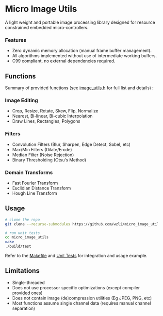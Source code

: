 # Micro Image Utils

A light weight and portable image processing library designed for resource constrained embedded micro-controllers.
### Features
- Zero dynamic memory allocation (manual frame buffer management).
- All algorithms implemented without use of intermediate working buffers. 
- C99 compliant, no external dependencies required.


## Functions

Summary of provided functions (see [image_utils.h](./include/image_utils) for full list and details) :

### Image Editing
- Crop, Resize, Rotate, Skew, Flip, Normalize
- Nearest, Bi-linear, Bi-cubic Interpolation
- Draw Lines, Rectangles, Polygons

### Filters
- Convolution Filters (Blur, Sharpen, Edge Detect, Sobel, etc)
- Max/Min Filters (Dilate/Erode)
- Median Filter (Noise Rejection)
- Binary Thresholding (Otsu's Method)

### Domain Transforms
- Fast Fourier Transform
- Euclidian Distance Transform
- Hough Line Transform

## Usage
```bash
# clone the repo
git clone --recurse-submodules https://github.com/wzli/micro_image_utils.git

# run unit tests
cd micro_image_utils
make
./build/test
```
Refer to the [Makefile](./Makefile) and [Unit Tests](./tests/test_image_utils.c) for integration and usage example.

## Limitations
- Single-threaded
- Does not use processor specific optimizations (except compiler provided ones)
- Does not contain image (de)compression utilities (Eg JPEG, PNG, etc)
- Most functions assume single channel data (requires manual channel separation)
